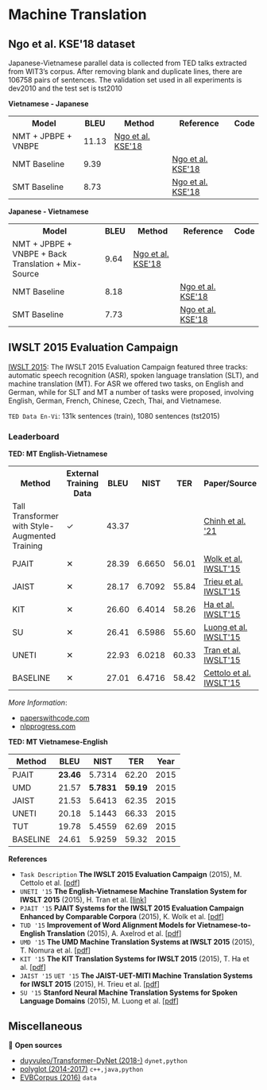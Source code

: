 # Machine Translation

## Ngo et al. KSE'18 dataset

Japanese-Vietnamese parallel data is collected from TED talks extracted from WIT3’s corpus. After removing blank
and duplicate lines, there are 106758 pairs of sentences. The validation set used in all experiments is dev2010 and the test set is tst2010

**Vietnamese - Japanese**

<table>
  <tr>
    <th>Model</th>
    <th>BLEU</th>
    <th>Method</th>
    <th>Reference</th>
    <th>Code</th>
  </tr>
  <tr>
    <td>NMT + JPBPE + VNBPE</td>
    <td>11.13</td>
     <td>
      <a href="https://arxiv.org/pdf/1805.07133.pdf">Ngo et al. KSE'18</a>
    </td>
    <td></td>
    <td></td>
  </tr>
  <tr>
    <td>NMT Baseline</td>
    <td>9.39</td>
    <td></td>
     <td>
      <a href="https://arxiv.org/pdf/1805.07133.pdf">Ngo et al. KSE'18</a>
    </td>
    <td></td>
  </tr>
  <tr>
    <td>SMT Baseline</td>
    <td>8.73</td>
    <td></td>
     <td>
      <a href="https://arxiv.org/pdf/1805.07133.pdf">Ngo et al. KSE'18</a>
    </td>
    <td></td>
  </tr>
</table>

**Japanese - Vietnamese**

<table>
  <tr>
    <th>Model</th>
    <th>BLEU</th>
    <th>Method</th>
    <th>Reference</th>
    <th>Code</th>
  </tr>
  <tr>
    <td>NMT + JPBPE + VNBPE + Back Translation + Mix-Source</td>
    <td>9.64</td>
    <td>
      <a href="https://arxiv.org/pdf/1805.07133.pdf">Ngo et al. KSE'18</a>
    </td>
    <td></td>
    <td></td>
  </tr>
  <tr>
    <td>NMT Baseline</td>
    <td>8.18</td>
    <td></td>
    <td>
      <a href="https://arxiv.org/pdf/1805.07133.pdf">Ngo et al. KSE'18</a>
    </td>
    <td></td>
  </tr>
  <tr>
    <td>SMT Baseline</td>
    <td>7.73</td>
    <td></td>
    <td>
      <a href="https://arxiv.org/pdf/1805.07133.pdf">Ngo et al. KSE'18</a>
    </td>
    <td></td>
  </tr>
</table>

## IWSLT 2015 Evaluation Campaign

[IWSLT 2015](http://workshop2015.iwslt.org/): The IWSLT 2015 Evaluation Campaign featured three tracks: automatic speech recognition (ASR), spoken language translation (SLT), and machine translation (MT). For ASR we offered two tasks, on English and German, while for SLT and MT a number of tasks were proposed, involving English, German, French, Chinese, Czech, Thai, and Vietnamese.

`TED Data En-Vi`: 131k sentences (train), 1080 sentences (tst2015) 

### Leaderboard

**TED: MT English-Vietnamese**

<table>
  <tr>
    <th>Method</th>
    <th>External Training Data</th>
    <th>BLEU</th>
    <th>NIST</th>
    <th>TER</th>
    <th>Paper/Source</th>
    <th>Code</th>
  </tr>
  <tr>
    <td>Tall Transformer with Style-Augmented Training</td>
    <td>✓</td>
    <td>43.37</td>
    <td></td>
    <td></td>
    <td>
      <a href="https://blog.vietai.org/sat/">Chinh et al. '21</a>
    </td>
    <td>
      <a href="https://github.com/vietai/SAT">vietai/SAT</a>
    </td>
  </tr>
  <tr>
    <td>PJAIT</td>
    <td>✕</td>
    <td>28.39</td>
    <td>6.6650</td>
    <td>56.01</td>
    <td>
      <a href="https://arxiv.org/pdf/1512.01639.pdf">Wolk et al. IWSLT'15</a>
    </td>
    <td></td>
  </tr>
  <tr>
    <td>JAIST</td>
    <td>✕</td>
    <td>28.17</td>
    <td>6.7092</td>
    <td>55.84</td>
    <td>
      <a href="http://workshop2015.iwslt.org/downloads/IWSLT_2015_EP_6.pdf">Trieu et al. IWSLT'15</a>
    </td>
    <td></td>
  </tr>
  <tr>
    <td>KIT</td>
    <td>✕</td>
    <td>26.60</td>
    <td>6.4014</td>
    <td>58.26</td>
    <td>
      <a href="http://workshop2015.iwslt.org/downloads/IWSLT_2015_EP_17.pdf">Ha et al. IWSLT'15</a>
    </td>
    <td></td>
  </tr>
  <tr>
    <td>SU</td>
    <td>✕</td>
    <td>26.41</td>
    <td>6.5986</td>
    <td>55.60</td>
    <td>
      <a href="http://workshop2015.iwslt.org/downloads/IWSLT_2015_EP_17.pdf">Luong et al. IWSLT'15</a>
    </td>
    <td></td>
  </tr>
  <tr>
    <td>UNETI</td>
    <td>✕</td>
    <td>22.93</td>
    <td>6.0218</td>
    <td>60.33</td>
    <td>
      <a href="http://workshop2015.iwslt.org/downloads/IWSLT_2015_EP_3.pdf">Tran et al. IWSLT'15</a>
    </td>
    <td></td>
  </tr>
  <tr>
    <td>BASELINE</td>
    <td>✕</td>
    <td>27.01</td>
    <td>6.4716</td>
    <td>58.42</td>
    <td>
      <a href="http://workshop2015.iwslt.org/downloads/IWSLT_2015_EP_3.pdf">Cettolo et al. IWSLT'15</a>
    </td>
    <td></td>
  </tr>
</table>

*More Information*:

* [paperswithcode.com](https://paperswithcode.com/sota/machine-translation-on-iwslt2015-english-1)
* [nlpprogress.com](http://nlpprogress.com/vietnamese/vietnamese.html#english-vietnamese-translation)


**TED: MT Vietnamese-English**

| Method    | BLEU   | NIST    | TER   | Year |
|-----------|--------|---------|-------|------|
| PJAIT     | **23.46**  | 5.7314  | 62.20 | 2015 |
| UMD       | 21.57  | **5.7831**  | **59.19** | 2015 |
| JAIST     | 21.53  | 5.6413  | 62.35 | 2015 |
| UNETI     | 20.18  | 5.1443  | 66.33 | 2015 |
| TUT       | 19.78  | 5.4559  | 62.69 | 2015 |
| BASELINE  | 24.61  | 5.9259  | 59.32 | 2015 |

**References**

* `Task Description` **The IWSLT 2015 Evaluation Campaign** (2015), M. Cettolo et al. [[pdf](http://workshop2015.iwslt.org/downloads/IWSLT_2015_EP_0.pdf)]
* `UNETI '15` **The English-Vietnamese Machine Translation System for IWSLT 2015** (2015), H. Tran et al. [[link](http://workshop2015.iwslt.org/downloads/IWSLT_2015_EP_3.pdf)]
* `PJAIT '15` **PJAIT Systems for the IWSLT 2015 Evaluation Campaign Enhanced by Comparable Corpora** (2015), K. Wolk et al. [[pdf](https://arxiv.org/pdf/1512.01639.pdf)]
* `TUD '15` **Improvement of Word Alignment Models for Vietnamese-to-English Translation** (2015), A. Axelrod et al. [[pdf](http://workshop2015.iwslt.org/downloads/IWSLT_2015_EP_9.pdf)]
* `UMD '15` **The UMD Machine Translation Systems at IWSLT 2015** (2015), T. Nomura et al. [[pdf](https://pdfs.semanticscholar.org/ce1c/bbd597e91e707aa4357a4f44a81d43ddfbbb.pdf)]
* `KIT '15` **The KIT Translation Systems for IWSLT 2015** (2015), T. Ha et al. [[pdf](http://workshop2015.iwslt.org/downloads/IWSLT_2015_EP_17.pdf)]
* `JAIST '15` `UET '15` **The JAIST-UET-MITI Machine Translation Systems for IWSLT 2015** (2015), H. Trieu et al. [[pdf](http://workshop2015.iwslt.org/downloads/IWSLT_2015_EP_6.pdf)]
* `SU '15` **Stanford Neural Machine Translation Systems for Spoken Language Domains** (2015), M. Luong et al. [[pdf](https://nlp.stanford.edu/pubs/luuongong-manning-iwslt15.pdf)]

## Miscellaneous

:file_folder: **Open sources**

* [duyvuleo/Transformer-DyNet (2018-)](https://github.com/duyvuleo/Transformer-DyNet) `dynet,python`
* [polyglot (2014-2017)](http://polyglot.readthedocs.io/en/latest/Transliteration.html) `c++,java,python`
* [EVBCorpus (2016)](https://sourceforge.net/projects/evbc/) `data`
